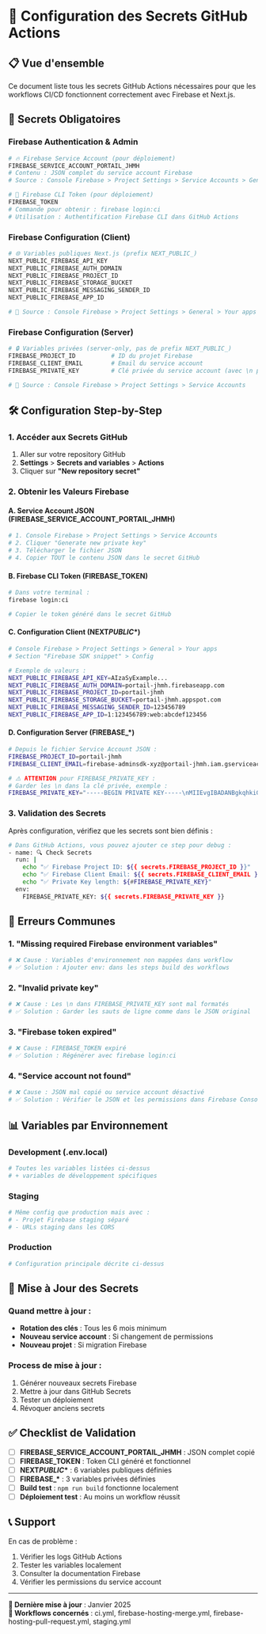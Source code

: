 # 🔐 Configuration des Secrets GitHub Actions

## 📋 Vue d'ensemble

Ce document liste tous les secrets GitHub Actions nécessaires pour que les workflows CI/CD fonctionnent correctement avec Firebase et Next.js.

## 🔑 Secrets Obligatoires

### **Firebase Authentication & Admin**

```bash
# 🔥 Firebase Service Account (pour déploiement)
FIREBASE_SERVICE_ACCOUNT_PORTAIL_JHMH
# Contenu : JSON complet du service account Firebase
# Source : Console Firebase > Project Settings > Service Accounts > Generate new private key

# 🎯 Firebase CLI Token (pour déploiement)
FIREBASE_TOKEN
# Commande pour obtenir : firebase login:ci
# Utilisation : Authentification Firebase CLI dans GitHub Actions
```

### **Firebase Configuration (Client)**

```bash
# 🌐 Variables publiques Next.js (prefix NEXT_PUBLIC_)
NEXT_PUBLIC_FIREBASE_API_KEY
NEXT_PUBLIC_FIREBASE_AUTH_DOMAIN
NEXT_PUBLIC_FIREBASE_PROJECT_ID
NEXT_PUBLIC_FIREBASE_STORAGE_BUCKET
NEXT_PUBLIC_FIREBASE_MESSAGING_SENDER_ID
NEXT_PUBLIC_FIREBASE_APP_ID

# 📍 Source : Console Firebase > Project Settings > General > Your apps
```

### **Firebase Configuration (Server)**

```bash
# 🔒 Variables privées (server-only, pas de prefix NEXT_PUBLIC_)
FIREBASE_PROJECT_ID          # ID du projet Firebase
FIREBASE_CLIENT_EMAIL        # Email du service account
FIREBASE_PRIVATE_KEY         # Clé privée du service account (avec \n préservés)

# 📍 Source : Console Firebase > Project Settings > Service Accounts
```

## 🛠️ Configuration Step-by-Step

### **1. Accéder aux Secrets GitHub**

1. Aller sur votre repository GitHub
2. **Settings** > **Secrets and variables** > **Actions**
3. Cliquer sur **"New repository secret"**

### **2. Obtenir les Valeurs Firebase**

#### **A. Service Account JSON (FIREBASE_SERVICE_ACCOUNT_PORTAIL_JHMH)**

```bash
# 1. Console Firebase > Project Settings > Service Accounts
# 2. Cliquer "Generate new private key"
# 3. Télécharger le fichier JSON
# 4. Copier TOUT le contenu JSON dans le secret GitHub
```

#### **B. Firebase CLI Token (FIREBASE_TOKEN)**

```bash
# Dans votre terminal :
firebase login:ci

# Copier le token généré dans le secret GitHub
```

#### **C. Configuration Client (NEXT*PUBLIC*\*)**

```bash
# Console Firebase > Project Settings > General > Your apps
# Section "Firebase SDK snippet" > Config

# Exemple de valeurs :
NEXT_PUBLIC_FIREBASE_API_KEY=AIzaSyExample...
NEXT_PUBLIC_FIREBASE_AUTH_DOMAIN=portail-jhmh.firebaseapp.com
NEXT_PUBLIC_FIREBASE_PROJECT_ID=portail-jhmh
NEXT_PUBLIC_FIREBASE_STORAGE_BUCKET=portail-jhmh.appspot.com
NEXT_PUBLIC_FIREBASE_MESSAGING_SENDER_ID=123456789
NEXT_PUBLIC_FIREBASE_APP_ID=1:123456789:web:abcdef123456
```

#### **D. Configuration Server (FIREBASE\_\*)**

```bash
# Depuis le fichier Service Account JSON :
FIREBASE_PROJECT_ID=portail-jhmh
FIREBASE_CLIENT_EMAIL=firebase-adminsdk-xyz@portail-jhmh.iam.gserviceaccount.com

# ⚠️ ATTENTION pour FIREBASE_PRIVATE_KEY :
# Garder les \n dans la clé privée, exemple :
FIREBASE_PRIVATE_KEY="-----BEGIN PRIVATE KEY-----\nMIIEvgIBADANBgkqhkiG9w0BAQ...\n-----END PRIVATE KEY-----\n"
```

### **3. Validation des Secrets**

Après configuration, vérifiez que les secrets sont bien définis :

```bash
# Dans GitHub Actions, vous pouvez ajouter ce step pour debug :
- name: 🔍 Check Secrets
  run: |
    echo "✅ Firebase Project ID: ${{ secrets.FIREBASE_PROJECT_ID }}"
    echo "✅ Firebase Client Email: ${{ secrets.FIREBASE_CLIENT_EMAIL }}"
    echo "✅ Private Key length: ${#FIREBASE_PRIVATE_KEY}"
  env:
    FIREBASE_PRIVATE_KEY: ${{ secrets.FIREBASE_PRIVATE_KEY }}
```

## 🚨 Erreurs Communes

### **1. "Missing required Firebase environment variables"**

```bash
# ❌ Cause : Variables d'environnement non mappées dans workflow
# ✅ Solution : Ajouter env: dans les steps build des workflows
```

### **2. "Invalid private key"**

```bash
# ❌ Cause : Les \n dans FIREBASE_PRIVATE_KEY sont mal formatés
# ✅ Solution : Garder les sauts de ligne comme dans le JSON original
```

### **3. "Firebase token expired"**

```bash
# ❌ Cause : FIREBASE_TOKEN expiré
# ✅ Solution : Régénérer avec firebase login:ci
```

### **4. "Service account not found"**

```bash
# ❌ Cause : JSON mal copié ou service account désactivé
# ✅ Solution : Vérifier le JSON et les permissions dans Firebase Console
```

## 📊 Variables par Environnement

### **Development (.env.local)**

```bash
# Toutes les variables listées ci-dessus
# + variables de développement spécifiques
```

### **Staging**

```bash
# Même config que production mais avec :
# - Projet Firebase staging séparé
# - URLs staging dans les CORS
```

### **Production**

```bash
# Configuration principale décrite ci-dessus
```

## 🔄 Mise à Jour des Secrets

### **Quand mettre à jour :**

- **Rotation des clés** : Tous les 6 mois minimum
- **Nouveau service account** : Si changement de permissions
- **Nouveau projet** : Si migration Firebase

### **Process de mise à jour :**

1. Générer nouveaux secrets Firebase
2. Mettre à jour dans GitHub Secrets
3. Tester un déploiement
4. Révoquer anciens secrets

## ✅ Checklist de Validation

- [ ] **FIREBASE_SERVICE_ACCOUNT_PORTAIL_JHMH** : JSON complet copié
- [ ] **FIREBASE_TOKEN** : Token CLI généré et fonctionnel
- [ ] **NEXT*PUBLIC*\*** : 6 variables publiques définies
- [ ] **FIREBASE\_\*** : 3 variables privées définies
- [ ] **Build test** : `npm run build` fonctionne localement
- [ ] **Déploiement test** : Au moins un workflow réussit

## 📞 Support

En cas de problème :

1. Vérifier les logs GitHub Actions
2. Tester les variables localement
3. Consulter la documentation Firebase
4. Vérifier les permissions du service account

---

**📝 Dernière mise à jour** : Janvier 2025  
**🔗 Workflows concernés** : ci.yml, firebase-hosting-merge.yml, firebase-hosting-pull-request.yml, staging.yml

